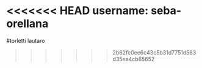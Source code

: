 <<<<<<< HEAD
username: seba-orellana
=======
#torletti lautaro

>>>>>>> 2b62fc0ee6c43c5b31d7751d563d35ea4cb65652
